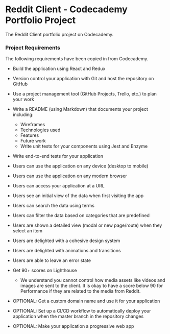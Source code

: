 # Reddit Client - Codecademy Portfolio Project

The Reddit Client portfolio project on Codecademy. 

### Project Requirements

The following requirements have been copied in from Codecademy.

- Build the application using React and Redux

- Version control your application with Git and host the repository on GitHub

- Use a project management tool (GitHub Projects, Trello, etc.) to plan your work

- Write a README (using Markdown) that documents your project including:

    - Wireframes
    - Technologies used
    - Features
    - Future work
    - Write unit tests for your components using Jest and Enzyme

- Write end-to-end tests for your application

- Users can use the application on any device (desktop to mobile)

- Users can use the application on any modern browser

- Users can access your application at a URL

- Users see an initial view of the data when first visiting the app

- Users can search the data using terms

- Users can filter the data based on categories that are predefined

- Users are shown a detailed view (modal or new page/route) when they select an item

- Users are delighted with a cohesive design system

- Users are delighted with animations and transitions

- Users are able to leave an error state

- Get 90+ scores on Lighthouse

    - We understand you cannot control how media assets like videos and images are sent to the client. It is okay to have a score below 90 for Performance if they are related to the media from Reddit.

- OPTIONAL: Get a custom domain name and use it for your application

- OPTIONAL: Set up a CI/CD workflow to automatically deploy your application when the master branch in the repository changes

- OPTIONAL: Make your application a progressive web app
